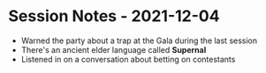 # Session Notes - 2021-12-04

* Warned the party about a trap at the Gala during the last session
* There's an ancient elder language called **Supernal**
* Listened in on a conversation about betting on contestants